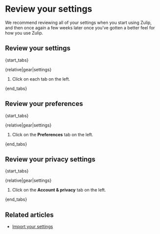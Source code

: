 # Review your settings

We recommend reviewing all of your settings when you start using Zulip, and
then once again a few weeks later once you've gotten a better feel for how
you use Zulip.

## Review your settings

{start_tabs}

{relative|gear|settings}

1. Click on each tab on the left.

{end_tabs}

## Review your preferences

{start_tabs}

{relative|gear|settings}

1. Click on the **Preferences** tab on the left.

{end_tabs}

## Review your privacy settings

{start_tabs}

{relative|gear|settings}

1. Click on the **Account & privacy** tab on the left.

{end_tabs}

## Related articles

* [Import your settings](/help/import-your-settings)
